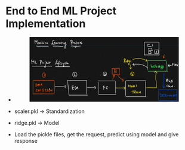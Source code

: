 # End to End ML Project Implementation

*   &#x20;

    <figure><img src="../../.gitbook/assets/image (8) (1).png" alt=""><figcaption></figcaption></figure>
* scaler.pkl -> Standardization
* ridge.pkl -> Model
* Load the pickle files, get the request, predict using model and give response

